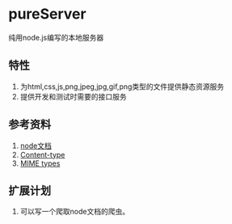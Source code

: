 # pureServer
纯用node.js编写的本地服务器

## 特性

1. 为html,css,js,png,jpeg,jpg,gif,png类型的文件提供静态资源服务
2. 提供开发和测试时需要的接口服务

## 参考资料

1. [node文档](https://nodejs.org/dist/latest-v12.x/docs/api/)
2. [Content-type](https://developer.mozilla.org/en-US/docs/Web/HTTP/Headers/Content-Type)
3. [MIME types](https://developer.mozilla.org/en-US/docs/Web/HTTP/Basics_of_HTTP/MIME_types)

## 扩展计划

1. 可以写一个爬取node文档的爬虫。